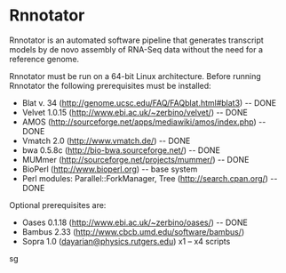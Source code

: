 # Rnnotator



Rnnotator is an automated software pipeline that generates transcript models by de novo assembly of RNA-Seq data without the need for a reference genome.

Rnnotator must be run on a 64-bit Linux architecture. Before running Rnnotator the
following prerequisites must be installed:
* Blat v. 34 (http://genome.ucsc.edu/FAQ/FAQblat.html#blat3) -- DONE
* Velvet 1.0.15 (http://www.ebi.ac.uk/~zerbino/velvet/) -- DONE
* AMOS (http://sourceforge.net/apps/mediawiki/amos/index.php) -- DONE
* Vmatch 2.0 (http://www.vmatch.de/) -- DONE
* bwa 0.5.8c (http://bio-bwa.sourceforge.net/) -- DONE
* MUMmer (http://sourceforge.net/projects/mummer/) -- DONE
* BioPerl (http://www.bioperl.org) -- base system
* Perl modules: Parallel::ForkManager, Tree (http://search.cpan.org/) -- DONE

Optional prerequisites are:
* Oases 0.1.18 (http://www.ebi.ac.uk/~zerbino/oases/) -- DONE
* Bambus 2.33 (http://www.cbcb.umd.edu/software/bambus/)
* Sopra 1.0 (dayarian@physics.rutgers.edu) x1 – x4 scripts

sg
